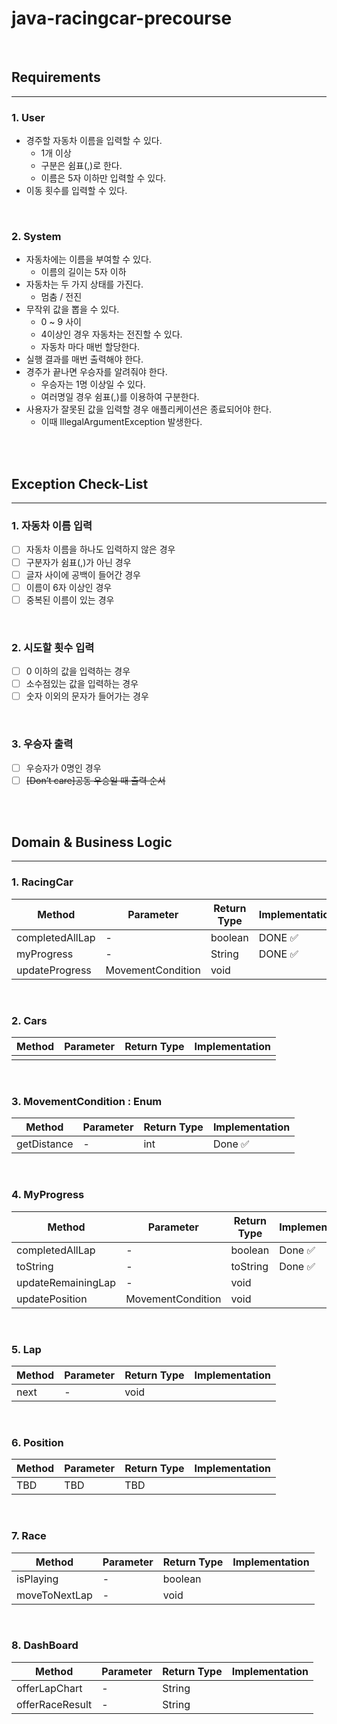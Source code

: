 # java-racingcar-precourse

<br>

## Requirements

---

### 1. User

- 경주할 자동차 이름을 입력할 수 있다.
    - 1개 이상
    - 구분은 쉼표(,)로 한다.
    - 이름은 5자 이하만 입력할 수 있다.
- 이동 횟수를 입력할 수 있다.

<br>

### 2. System

- 자동차에는 이름을 부여할 수 있다.
    - 이름의 길이는 5자 이하
- 자동차는 두 가지 상태를 가진다.
    - 멈춤 / 전진
- 무작위 값을 뽑을 수 있다.
    - 0 ~ 9 사이
    - 4이상인 경우 자동차는 전진할 수 있다.
    - 자동차 마다 매번 할당한다.
- 실행 결과를 매번 출력해야 한다.
- 경주가 끝나면 우승자를 알려줘야 한다.
    - 우승자는 1명 이상일 수 있다.
    - 여러명일 경우 쉼표(,)를 이용하여 구분한다.
- 사용자가 잘못된 값을 입력할 경우 애플리케이션은 종료되어야 한다.
    - 이때 IllegalArgumentException 발생한다.

<br>
<br>

## Exception Check-List

---

### 1. 자동차 이름 입력

- [ ] 자동차 이름을 하나도 입력하지 않은 경우
- [ ] 구분자가 쉼표(,)가 아닌 경우
- [ ] 글자 사이에 공백이 들어간 경우
- [ ] 이름이 6자 이상인 경우
- [ ] 중복된 이름이 있는 경우

<br>

### 2. 시도할 횟수 입력

- [ ] 0 이하의 값을 입력하는 경우
- [ ] 소수점있는 값을 입력하는 경우
- [ ] 숫자 이외의 문자가 들어가는 경우

<br>

### 3. 우승자 출력

- [ ] 우승자가 0명인 경우
- [ ] ~~[Don’t care]공동 우승일 때 출력 순서~~

<br>
<br>

## Domain & Business Logic

---

### 1. RacingCar

| Method          | Parameter         | Return Type | Implementation |
   |-----------------|-------------------|-------------|----------------|
| completedAllLap | -                 | boolean     | DONE ✅         |
| myProgress      | -                 | String      | DONE ✅         |
| updateProgress  | MovementCondition | void        |                |

<br>

### 2. Cars

| Method | Parameter | Return Type | Implementation |
|--------|-----------|-------------|----------------|
|        |           |             |                |

<br>

### 3. MovementCondition : Enum

| Method      | Parameter | Return Type | Implementation |
|-------------|-----------|-------------|----------------|
| getDistance | -         | int         | Done ✅         |

<br>

### 4. MyProgress

| Method             | Parameter         | Return Type | Implementation |
|--------------------|-------------------|-------------|----------------|
| completedAllLap    | -                 | boolean     | Done ✅         |
| toString           | -                 | toString    | Done ✅         |
| updateRemainingLap | -                 | void        |                |
| updatePosition     | MovementCondition | void        |                |

<br>

### 5. Lap

| Method | Parameter | Return Type | Implementation |
|--------|-----------|-------------|----------------|
| next   | -         | void        |                |

<br>

### 6. Position

| Method | Parameter | Return Type | Implementation |
|--------|-----------|-------------|----------------|
| TBD    | TBD       | TBD         |                |

<br>

### 7. Race

| Method        | Parameter | Return Type | Implementation |
|---------------|-----------|-------------|----------------|
| isPlaying     | -         | boolean     |                |
| moveToNextLap | -         | void        |                |

<br>

### 8. DashBoard

| Method          | Parameter | Return Type | Implementation |
|-----------------|-----------|-------------|----------------|
| offerLapChart   | -         | String      |                |
| offerRaceResult | -         | String      |                |
